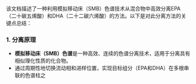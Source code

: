 

该文档描述了一种利用模拟移动床（SMB）色谱技术从混合物中高效分离EPA（二十碳五烯酸）和DHA（二十二碳六烯酸）的方法。以下是对此分离方法的关键点总结：

### 1. **分离原理**
   - **模拟移动床（SMB）色谱**是一种高效、连续的色谱分离技术，适用于分离具有相似理化性质的化合物。
   - 通过周期性地切换流动相和进样位置，实现目标组分（EPA和DHA）在多根串联的色谱柱之